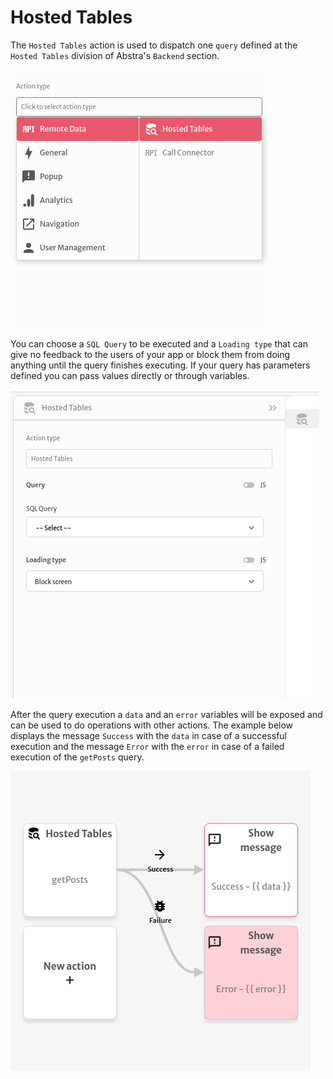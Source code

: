 # Hosted Tables

The `Hosted Tables` action is used to dispatch one `query` defined at the `Hosted Tables` division of Abstra's `Backend` section.

![](../../../.gitbook/assets/screenshot-from-2021-08-04-18-04-35.png)

You can choose a `SQL Query` to be executed and a `Loading type` that can give no feedback to the users of your app or block them from doing anything until the query finishes executing. If your query has parameters defined you can pass values directly or through variables.

![](../../../.gitbook/assets/screenshot-from-2021-08-04-18-04-57.png)

After the query execution a `data` and an `error` variables will be exposed and can be used to do operations with other actions. The example below displays the message `Success` with the `data` in case of a successful execution and the message `Error` with the `error` in case of a failed execution of the `getPosts` query. 

![](../../../.gitbook/assets/screenshot-from-2021-08-04-18-05-50.png)

